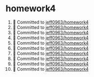 # homework4
<!--START_SECTION:activity-->
1. 📝 Committed to [jeff0963/homework4](https://github.com/jeff0963/homework4/commit/3dda8e3af466f1cd8d8376a590b011b12f7976bd)
2. 📝 Committed to [jeff0963/homework4](https://github.com/jeff0963/homework4/commit/cedf3501e6f0ddf510e6d8e64a680d86ac98ddd2)
3. 📝 Committed to [jeff0963/homework4](https://github.com/jeff0963/homework4/commit/0727af4cbeac94840d43ecae8c692f3b41045d2a)
4. 📝 Committed to [jeff0963/homework4](https://github.com/jeff0963/homework4/commit/d5b6777c7951f886be7595afdf332a07da2b1af4)
5. 📝 Committed to [jeff0963/homework4](https://github.com/jeff0963/homework4/commit/0c331f094d447a35b13d59004c40e243c83b98c2)
6. 📝 Committed to [jeff0963/homework4](https://github.com/jeff0963/homework4/commit/5d35b04936995107f6c3e8cc48a8f89b0e679015)
7. 📝 Committed to [jeff0963/homework4](https://github.com/jeff0963/homework4/commit/cde4ba9f02b63fab72227321b9d5d17601edac2b)
8. 📝 Committed to [jeff0963/homework4](https://github.com/jeff0963/homework4/commit/7ecb071ad430163e435c6084dbf67508234f8de1)
9. 📝 Committed to [jeff0963/homework4](https://github.com/jeff0963/homework4/commit/9d9d21e8ec4a38dda4eed41758bb689298cf99c3)
10. 📝 Committed to [jeff0963/homework4](https://github.com/jeff0963/homework4/commit/1be73f3a4cfe42b4fc8e873c8dbae9663e4e16ab)
<!--END_SECTION:activity-->
